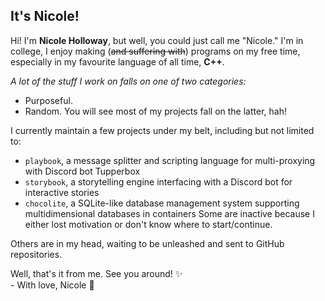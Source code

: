 ## It's Nicole!
Hi! I'm **Nicole Holloway**, but well, you could just call me "Nicole." I'm in college, I enjoy making (~~and suffering with~~) programs on my free time, especially in my favourite language of all time, **C++**.

_A lot of the stuff I work on falls on one of two categories:_
* Purposeful.
* Random.
You will see most of my projects fall on the latter, hah!

I currently maintain a few projects under my belt, including but not limited to:
* `playbook`, a message splitter and scripting language for multi-proxying with Discord bot Tupperbox
* `storybook`, a storytelling engine interfacing with a Discord bot for interactive stories
* `chocolite`, a SQLite-like database management system supporting multidimensional databases in containers
Some are inactive because I either lost motivation or don't know where to start/continue.

Others are in my head, waiting to be unleashed and sent to GitHub repositories.

Well, that's it from me. See you around! ✨\
\- With love, Nicole 🫶

<!--
**elegantlyclandestine/elegantlyclandestine** is a ✨ _special_ ✨ repository because its `README.md` (this file) appears on your GitHub profile.

Here are some ideas to get you started:

- 🔭 I’m currently working on ...
- 🌱 I’m currently learning ...
- 👯 I’m looking to collaborate on ...
- 🤔 I’m looking for help with ...
- 💬 Ask me about ...
- 📫 How to reach me: ...
- 😄 Pronouns: ...
- ⚡ Fun fact: ...
-->
